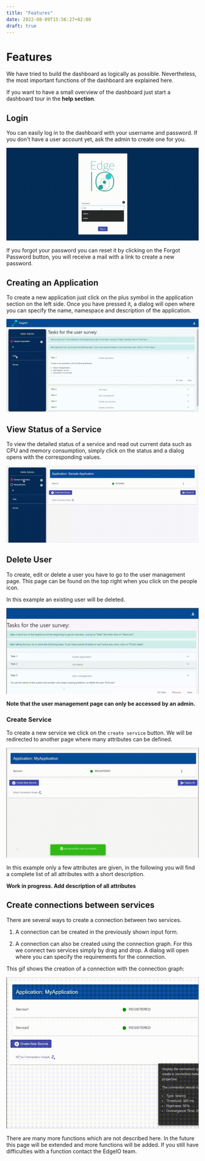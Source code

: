 ```yaml
---
title: "Features"
date: 2022-08-09T15:56:27+02:00
draft: true
---
```

# Features

We have tried to build the dashboard as logically as possible. 
Nevertheless, the most important functions of the dashboard are explained here. 

If you want to have a small overview of the dashboard just start a dashboard tour in the **help section**.

## Login

You can easily log in to the dashboard with your username and password. If you don't have a user account yet, ask the admin to create one for you.

![gif-login](gifs/login.gif)

If you forgot your password you can reset it by clicking on the Forgot Password button, you will receive a mail with a link to create a new password. 

## Creating an Application

To create a new application just click on the plus symbol in the application section on the left side. 
Once you have pressed it, a dialog will open where you can specify the name, namespace and description of the application. 

![gif-create-application](gifs/app.gif)

## View Status of a Service

To view the detailed status of a service and read out current data such as CPU and memory consumption, simply click on the status and a dialog opens with the corresponding values. 


![gif-view-status](gifs/status.gif)

## Delete User

To create, edit or delete a user you have to go to the user management page. This page can be found on the top right when you click on the people icon.

In this example an existing user will be deleted.

![gif-delete-user](gifs/delete.gif)

**Note that the user management page can only be accessed by an admin.**

### Create Service

To create a new service we click on the ``create service`` button. 
We will be redirected to another page where many attributes can be defined. 

![gif-add-service](gifs/service.gif)


In this example only a few attributes are given, in the following you will find a complete list of all attributes with a short description.


**Work in progress. Add description of all attributes**

## Create connections between services

There are several ways to create a connection between two services.

1. A connection can be created in the previously shown input form.

2. A connection can also be created using the connection graph. 
For this we connect two services simply by drag and drop.
A dialog will open where you can specify the requirements for the connection.

This gif shows the creation of a connection with the connection graph:

![gif-add-connection](gifs/connection.gif)

There are many more functions which are not described here. 
In the future this page will be extended and more functions will be added. 
If you still have difficulties with a function contact the EdgeIO team. 
